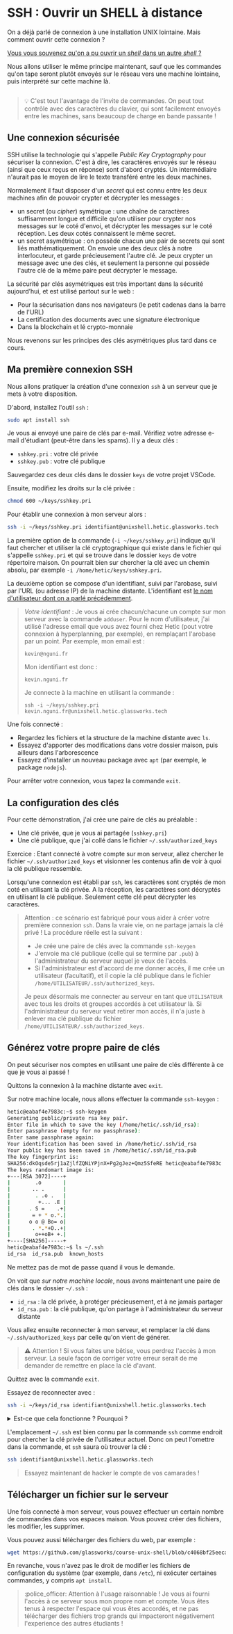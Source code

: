 # SSH : Ouvrir un SHELL à distance

On a déjà parlé de connexion à une installation UNIX lointaine. Mais comment ouvrir cette connexion ?

[Vous vous souvenez qu'on a pu ouvrir un _shell_ dans un autre _shell_ ?](../020-terminal/)

Nous allons utiliser le même principe maintenant, sauf que les commandes qu'on tape seront plutôt envoyés sur le réseau vers une machine lointaine, puis interprété sur cette machine là.

<figure><img src="../../.gitbook/assets/ssh.png" alt=""><figcaption></figcaption></figure>

> :bulb: C'est tout l'avantage de l'invite de commandes. On peut tout contrôle avec des caractères du clavier, qui sont facilement envoyés entre les machines, sans beaucoup de charge en bande passante !

## Une connexion sécurisée

SSH utilise la technologie qui s'appelle _Public Key Cryptography_ pour sécuriser la connexion. C'est à dire, les caractères envoyés sur le réseau (ainsi que ceux reçus en réponse) sont d'abord cryptés. Un intermédiaire n'aurait pas le moyen de lire le texte transféré entre les deux machines.

Normalement il faut disposer d'un _secret_ qui est connu entre les deux machines afin de pouvoir crypter et décrypter les messages :

* un secret (ou _cipher_) symétrique : une chaîne de caractères suffisamment longue et difficile qu'on utiliser pour crypter nos messages sur le coté d'envoi, et décrypter les messages sur le coté réception. Les deux cotés connaissent le même secret.
* un secret asymétrique : on possède chacun une pair de secrets qui sont liés mathématiquement. On envoie une des deux clés à notre interlocuteur, et garde précieusement l'autre clé. Je peux crypter un message avec une des clés, et seulement la personne qui possède l'autre clé de la même paire peut décrypter le message.

La sécurité par clés asymétriques est très important dans la sécurité aujourd’hui, et est utilisé partout sur le web :

* Pour la sécurisation dans nos navigateurs (le petit cadenas dans la barre de l'URL)
* La certification des documents avec une signature électronique
* Dans la blockchain et lé crypto-monnaie

Nous revenons sur les principes des clés asymétriques plus tard dans ce cours.

## Ma première connexion SSH

Nous allons pratiquer la création d'une connexion `ssh` à un serveur que je mets à votre disposition.

D'abord, installez l'outil `ssh` :

```bash
sudo apt install ssh
```

Je vous ai envoyé une paire de clés par e-mail. Vérifiez votre adresse e-mail d'étudiant (peut-être dans les spams). Il y a deux clés : 
- `sshkey.pri` : votre clé privée
- `sshkey.pub` : votre clé publique

Sauvegardez ces deux clés dans le dossier `keys` de votre projet VSCode.

Ensuite, modifiez les droits sur la clé privée :

```bash
chmod 600 ~/keys/sshkey.pri
```

Pour établir une connexion à mon serveur alors : 

```bash
ssh -i ~/keys/sshkey.pri identifiant@unixshell.hetic.glassworks.tech
```

La première option de la commande (`-i ~/keys/sshkey.pri`) indique qu'il faut chercher et utiliser la clé cryptographique qui existe dans le fichier qui s'appelle `sshkey.pri` et qui se trouve dans le dossier `keys` de votre répertoire maison. On pourrait bien sur chercher la clé avec un chemin absolu, par exemple `-i /home/hetic/keys/sshkey.pri`.

La deuxième option se compose d'un identifiant, suivi par l'arobase, suivi par l'URL (ou adresse IP) de la machine distante. L'identifiant est [le nom d'utilisateur dont on a parlé précédemment](../050-droits/qui.md).

> _Votre identifiant_ : Je vous ai crée chacun/chacune un compte sur mon serveur avec la commande `adduser`. Pour le nom d'utilisateur, j'ai utilisé l'adresse email que vous avez fourni chez Hetic (pout votre connexion à hyperplanning, par exemple), en remplaçant l'arobase par un point. Par exemple, mon email est :
>
> `kevin@nguni.fr`
>
> Mon identifiant est donc :
>
> `kevin.nguni.fr`
>
> Je connecte à la machine en utilisant la commande :
>
> `ssh -i ~/keys/sshkey.pri kevin.nguni.fr@unixshell.hetic.glassworks.tech`

Une fois connecté :

* Regardez les fichiers et la structure de la machine distante avec `ls`.
* Essayez d'apporter des modifications dans votre dossier maison, puis ailleurs dans l'arborescence
* Essayez d'installer un nouveau package avec `apt` (par exemple, le package `nodejs`).

Pour arrêter votre connexion, vous tapez la commande `exit`.


## La configuration des clés

Pour cette démonstration, j'ai crée une paire de clés au préalable :

* Une clé privée, que je vous ai partagée (`sshkey.pri`)
* Une clé publique, que j'ai collé dans le fichier `~/.ssh/authorized_keys`

Exercice : Etant connecté à votre compte sur mon serveur, allez chercher le fichier `~/.ssh/authorized_keys` et visionner les contenus afin de voir à quoi la clé publique ressemble.

Lorsqu'une connexion est établi par `ssh`, les caractères sont cryptés de mon coté en utilisant la clé privée. A la réception, les caractères sont décryptés en utilisant la clé publique. Seulement cette clé peut décrypter les caractères.

> Attention : ce scénario est fabriqué pour vous aider à créer votre première connexion `ssh`. Dans la vraie vie, on ne partage jamais la clé privé ! La procédure réelle est la suivant :
>
> * Je crée une paire de clés avec la commande `ssh-keygen`
> * J'envoie ma clé publique (celle qui se termine par `.pub`) à l'administrateur du serveur auquel je veux de l'accès.
> * Si l'administrateur est d'accord de me donner accès, il me crée un utilisateur (facultatif), et il copie la clé publique dans le fichier `/home/UTILISATEUR/.ssh/authorized_keys`.
>
> Je peux désormais me connecter au serveur en tant que `UTILISATEUR` avec tous les droits et groupes accordés à cet utilisateur là. Si l'administrateur du serveur veut retirer mon accès, il n'a juste à enlever ma clé publique du fichier `/home/UTILISATEUR/.ssh/authorized_keys`.


## Générez votre propre paire de clés 

On peut sécuriser nos comptes en utilisant une paire de clés différente à ce que je vous ai passé !

Quittons la connexion à la machine distante avec `exit`.

Sur notre machine locale, nous allons effectuer la commande `ssh-keygen` :

```bash
hetic@eabaf4e7983c:~$ ssh-keygen 
Generating public/private rsa key pair.
Enter file in which to save the key (/home/hetic/.ssh/id_rsa): 
Enter passphrase (empty for no passphrase): 
Enter same passphrase again: 
Your identification has been saved in /home/hetic/.ssh/id_rsa
Your public key has been saved in /home/hetic/.ssh/id_rsa.pub
The key fingerprint is:
SHA256:dkOqsde5rj1aZjlfZQNiYPjnX+Pg2gJez+Qmz5SfeRE hetic@eabaf4e7983c
The keys randomart image is:
+---[RSA 3072]----+
|        .o       |
|       .. .      |
|        . .o .   |
|         +... .E |
|      . S =    .+|
|       = + * o.*.|
|      o o @ Bo= o|
|       . *.*+O..+|
|        o++oB+ +.|
+----[SHA256]-----+
hetic@eabaf4e7983c:~$ ls ~/.ssh
id_rsa  id_rsa.pub  known_hosts
```

Ne mettez pas de mot de passe quand il vous le demande.

On voit que _sur notre machine locale_, nous avons maintenant une paire de clés dans le dossier `~/.ssh` :

* `id_rsa` : la clé privée, à protéger précieusement, et à ne jamais partager
* `id_rsa.pub` : la clé publique, qu'on partage à l'administrateur du serveur distante

Vous allez ensuite reconnecter à mon serveur, et remplacer la clé dans `~/.ssh/authorized_keys` par celle qu'on vient de générer.

> :warning: Attention ! Si vous faites une bêtise, vous perdrez l'accès à mon serveur. La seule façon de corriger votre erreur serait de me demander de remettre en place la clé d'avant.

Quittez avec la commande `exit`.

Essayez de reconnecter avec :

```bash
ssh -i ~/keys/id_rsa identifiant@unixshell.hetic.glassworks.tech
```

<details>

<summary>Est-ce que cela fonctionne ? Pourquoi ?</summary>

La paire de clés ne correspond plus !! Ma clé privée qui se trouve à \`./id\_rsa\` ne correspond pas avec la nouvelle clé dans \`\~/.ssh/authorized\_keys\`.

Afin d'établir une connexion avec la bonne clé privée il faut plutôt utiliser :

```bash
ssh -i `~/.ssh/id_rsa` identifiant@unixshell.hetic.glassworks.tech
```

</details>

L'emplacement `~/.ssh` est bien connu par la commande `ssh` comme endroit pour chercher la clé privée de l'utilisateur actuel. Donc on peut l'omettre dans la commande, et `ssh` saura où trouver la clé :

```bash
ssh identifiant@unixshell.hetic.glassworks.tech
```

> Essayez maintenant de hacker le compte de vos camarades !

## Télécharger un fichier sur le serveur

Une fois connecté à mon serveur, vous pouvez effectuer un certain nombre de commandes dans vos espaces maison. Vous pouvez créer des fichiers, les modifier, les supprimer.

Vous pouvez aussi télécharger des fichiers du web, par exemple :

```bash
wget https://github.com/glassworks/course-unix-shell/blob/c4068bf25eeca8a060e9ed42514efc29eed39fe0/README.md
```

En revanche, vous n'avez pas le droit de modifier les fichiers de configuration du système (par exemple, dans `/etc`), ni exécuter certaines commandes, y compris `apt install`.

> :police\_officer: Attention à l'usage raisonnable ! Je vous ai fourni l'accès à ce serveur sous mon propre nom et compte. Vous êtes tenus à respecter l'espace qui vous êtes accordés, et ne pas télécharger des fichiers trop grands qui impacteront négativement l'experience des autres étudiants !
